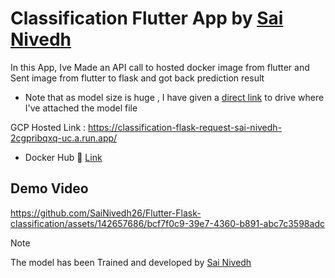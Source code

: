# Classification Flutter App by [Sai Nivedh](https://www.linkedin.com/in/sainivedhai/)

In this App, Ive Made an API call to hosted docker image from flutter and Sent image from flutter to flask and got back prediction result

* Note that as model size is huge , I have given a [direct link](https://github.com/SaiNivedh26/Docker-Dog-Cat-Classification/blob/main/Model.md) to drive where I've attached the model file

GCP Hosted Link : https://classification-flask-request-sai-nivedh-2cgpribqxq-uc.a.run.app/

* Docker Hub 🐋 [Link](https://hub.docker.com/repository/docker/sainivedh26/final_part/general)


## Demo Video


https://github.com/SaiNivedh26/Flutter-Flask-classification/assets/142657686/bcf7f0c9-39e7-4360-b891-abc7c3598adc



> [!NOTE]
> The model has been Trained and developed by [Sai Nivedh](https://www.linkedin.com/in/sainivedhai/)
